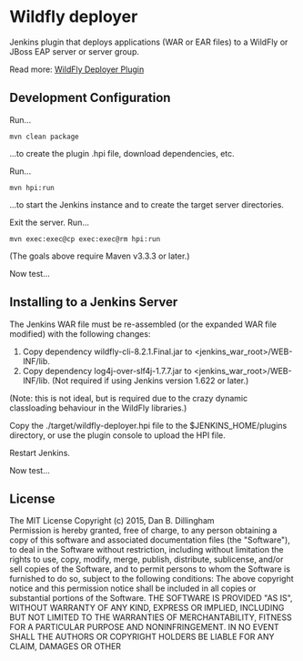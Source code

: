 
# Wildfly deployer
Jenkins plugin that deploys applications (WAR or EAR files) to a WildFly or JBoss EAP server or server group.

Read more: [WildFly Deployer Plugin](https://wiki.jenkins-ci.org/display/JENKINS/WildFly+Deployer+Plugin)


Development Configuration
--------------

Run...

	mvn clean package

...to create the plugin .hpi file, download dependencies, etc.

Run... 

	mvn hpi:run

...to start the Jenkins instance and to create the target server directories. 

Exit the server.  Run...

	mvn exec:exec@cp exec:exec@rm hpi:run

(The goals above require Maven v3.3.3 or later.)

Now test...
 
Installing to a Jenkins Server
--------------

The Jenkins WAR file must be re-assembled (or the expanded WAR file modified) with the following changes:

1.  Copy dependency wildfly-cli-8.2.1.Final.jar to <jenkins_war_root>/WEB-INF/lib.
2.  Copy dependency log4j-over-slf4j-1.7.7.jar to <jenkins_war_root>/WEB-INF/lib.  (Not required if using Jenkins version 1.622 or later.)

(Note: this is not ideal, but is required due to the crazy dynamic classloading behaviour in the WildFly libraries.)  

Copy the ./target/wildfly-deployer.hpi file to the $JENKINS_HOME/plugins directory, or use the plugin console to upload the HPI file. 

Restart Jenkins.

Now test...

License
-------

The MIT License
Copyright (c) 2015, Dan B. Dillingham  
Permission is hereby granted, free of charge, to any person obtaining a copy
of this software and associated documentation files (the "Software"), to deal
in the Software without restriction, including without limitation the rights
to use, copy, modify, merge, publish, distribute, sublicense, and/or sell
copies of the Software, and to permit persons to whom the Software is
furnished to do so, subject to the following conditions:
The above copyright notice and this permission notice shall be included in
all copies or substantial portions of the Software.
THE SOFTWARE IS PROVIDED "AS IS", WITHOUT WARRANTY OF ANY KIND, EXPRESS OR
IMPLIED, INCLUDING BUT NOT LIMITED TO THE WARRANTIES OF MERCHANTABILITY,
FITNESS FOR A PARTICULAR PURPOSE AND NONINFRINGEMENT. IN NO EVENT SHALL THE
AUTHORS OR COPYRIGHT HOLDERS BE LIABLE FOR ANY CLAIM, DAMAGES OR OTHER

